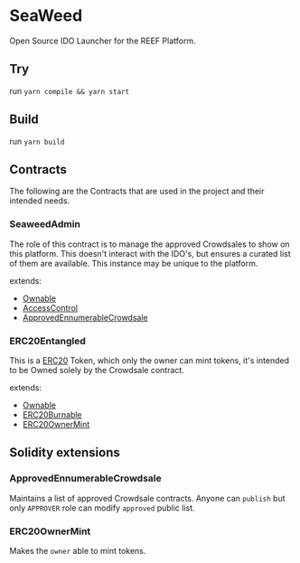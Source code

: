 # SeaWeed

Open Source IDO Launcher for the REEF Platform.

## Try

run `yarn compile && yarn start`

## Build

run `yarn build`

## Contracts

The following are the Contracts that are used in the project and their intended needs.

### SeaweedAdmin

The role of this contract is to manage the approved Crowdsales to show on this platform. This doesn't interact with the IDO's, but ensures a curated list of them are available. This instance may be unique to the platform.

extends: 
  - [Ownable](https://docs.openzeppelin.com/contracts/4.x/api/access#Ownable)
  - [AccessControl](https://docs.openzeppelin.com/contracts/4.x/api/access#AccessControl)
  - [ApprovedEnnumerableCrowdsale](#approvedennumerablecrowdsale)

### ERC20Entangled

This is a [ERC20](https://docs.openzeppelin.com/contracts/4.x/api/token/erc20) Token, which only the owner can mint tokens, it's intended to be Owned solely by the Crowdsale contract.

extends: 
  - [Ownable](https://docs.openzeppelin.com/contracts/4.x/api/access#Ownable)
  - [ERC20Burnable](https://docs.openzeppelin.com/contracts/4.x/api/token/erc20#ERC20Burnable)
  - [ERC20OwnerMint](#erc20ownermint)

## Solidity extensions

### ApprovedEnnumerableCrowdsale

Maintains a list of approved Crowdsale contracts. Anyone can `publish` but only `APPROVER` role can modify `approved` public list.

### ERC20OwnerMint

Makes the `owner` able to mint tokens.